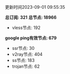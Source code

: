 更新时间2023-09-01 09:55:35

**总订阅: 321**
**总节点: 18966**
- vless节点: 192

**google ping有效节点: 679**
- ssr节点: 30
- v2ray节点: 404
- ss节点: 183
- trojan节点: 62
